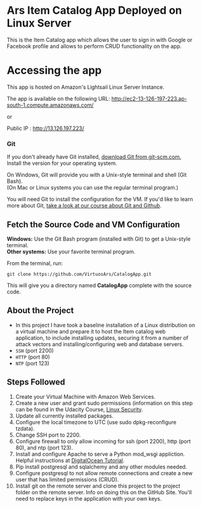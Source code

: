 # Ars Item Catalog App Deployed on Linux Server
This is the Item Catalog app which allows the user to sign in with Google or Facebook profile and allows to perform CRUD functionality on the app.

# Accessing the app

This app is hosted on Amazon's Lightsail Linux Server Instance.

The app is available on the following URL:
http://ec2-13-126-197-223.ap-south-1.compute.amazonaws.com/

or

Public IP : http://13.126.197.223/


### Git

If you don't already have Git installed, [download Git from git-scm.com.](http://git-scm.com/downloads) Install the version for your operating system.

On Windows, Git will provide you with a Unix-style terminal and shell (Git Bash).  
(On Mac or Linux systems you can use the regular terminal program.)

You will need Git to install the configuration for the VM. If you'd like to learn more about Git, [take a look at our course about Git and Github](http://www.udacity.com/course/ud775).


## Fetch the Source Code and VM Configuration

**Windows:** Use the Git Bash program (installed with Git) to get a Unix-style terminal.  
**Other systems:** Use your favorite terminal program.

From the terminal, run:

    git clone https://github.com/VirtuosArs/CatalogApp.git

This will give you a directory named **CatalogApp** complete with the source code. 


## About the Project

* In this project I have took a baseline installation of a Linux distribution on a virtual machine and prepare it to host the Item catalog web application, to include installing updates, securing it from a number of attack vectors and installing/configuring web and database servers.
* `SSH` (port 2200)
* `HTTP` (port 80)
* `NTP` (port 123)


## Steps Followed

1. Create your Virtual Machine with Amazon Web Services.
2. Create a new user and grant sudo permissions (information on this step can be found in the Udacity Course, [Linux Security](https://classroom.udacity.com/nanodegrees/nd004/parts/ab002e9a-b26c-43a4-8460-dc4c4b11c379).
3. Update all currently installed packages.
4. Configure the local timezone to UTC (use sudo dpkg-reconfigure tzdata).
5. Change SSH port to 2200.
6. Configure firewall to only allow incoming for ssh (port 2200), http (port 80), and ntp (port 123).
7. Install and configure Apache to serve a Python mod_wsgi appliction. Helpful instructions at [DigitalOcean Tutorial](https://www.digitalocean.com/community/tutorials/how-to-deploy-a-flask-application-on-an-ubuntu-vps).
8. Pip install postgresql and sqlalchemy and any other modules needed.
9. Configure postgresql to not allow remote connections and create a new user that has limited permissions (CRUD).
10. Install git on the remote server and clone this project to the project folder on the remote server. Info on doing this on the GitHub Site. You'll need to replace keys in the application with your own keys.